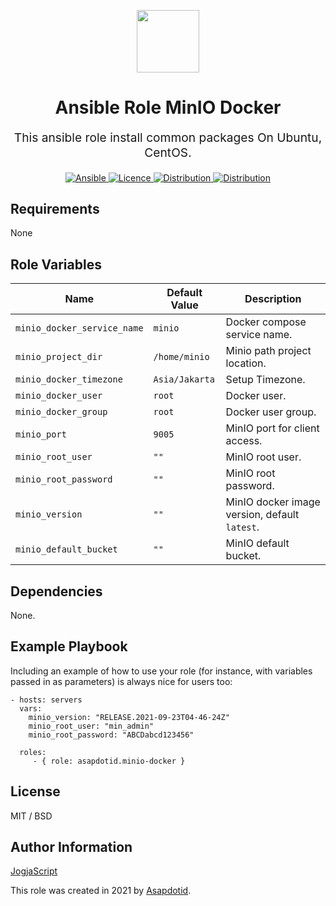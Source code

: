 <p align="center"> <img src="https://user-images.githubusercontent.com/34257858/129839002-15e3f2c7-3f75-46d4-afae-0fd207d7fdde.png" width="100" height="100"></p>

<h1 align="center">
    Ansible Role MinIO Docker
</h1>

<p align="center" style="font-size: 1.2rem;">
    This ansible role install common packages On Ubuntu, CentOS.
</p>

<p align="center">

<a href="https://www.ansible.com">
  <img src="https://img.shields.io/badge/Ansible-2.10-green?style=flat&logo=ansible" alt="Ansible">
</a>
<a href="LICENSE.md">
  <img src="https://img.shields.io/badge/License-MIT-blue.svg" alt="Licence">
</a>
<a href="https://ubuntu.com/">
  <img src="https://img.shields.io/badge/ubuntu-20.x-orange?style=flat&logo=ubuntu" alt="Distribution">
</a>
<a href="https://www.centos.org/">
  <img src="https://img.shields.io/badge/CentOS-8-green?style=flat&logo=centos" alt="Distribution">
</a>

## Requirements

None

## Role Variables

| Name                        | Default Value  | Description                                   |
| --------------------------- | -------------- | --------------------------------------------- |
| `minio_docker_service_name` | `minio`        | Docker compose service name.                  |
| `minio_project_dir`         | `/home/minio`  | Minio path project location.                  |
| `minio_docker_timezone`     | `Asia/Jakarta` | Setup Timezone.                               |
| `minio_docker_user`         | `root`         | Docker user.                                  |
| `minio_docker_group`        | `root`         | Docker user group.                            |
| `minio_port`                | `9005`         | MinIO port for client access.                 |
| `minio_root_user`           | `""`           | MinIO root user.                              |
| `minio_root_password`       | `""`           | MinIO root password.                          |
| `minio_version`             | `""`           | MinIO docker image version, default `latest`. |
| `minio_default_bucket`      | `""`           | MinIO default bucket.                         |

## Dependencies

None.

## Example Playbook

Including an example of how to use your role (for instance, with variables passed in as parameters) is always nice for users too:

    - hosts: servers
      vars:
        minio_version: "RELEASE.2021-09-23T04-46-24Z"
        minio_root_user: "min_admin"
        minio_root_password: "ABCDabcd123456"

      roles:
         - { role: asapdotid.minio-docker }

## License

MIT / BSD

## Author Information

[JogjaScript](https://jogjascript.com)

This role was created in 2021 by [Asapdotid](https://github.com/asapdotid).
